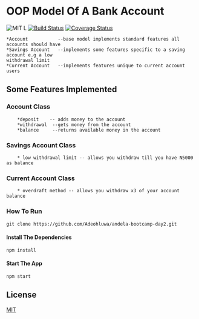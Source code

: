 # OOP Model Of A Bank Account
![MIT L](https://img.shields.io/github/license/mashape/apistatus.svg) [![Build Status](https://travis-ci.org/Adeohluwa/andela-bootcamp-day2.svg?branch=master)](https://travis-ci.org/Adeohluwa/andela-bootcamp-day2) [![Coverage Status](https://coveralls.io/repos/github/Adeohluwa/andela-bootcamp-day2/badge.svg?branch=dev)](https://coveralls.io/github/Adeohluwa/andela-bootcamp-day2?branch=dev)  
    
    *Account           --base model implements standard features all accounts should have 
    *Savings Account   --implements some features specific to a saving account e.g a low
    withdrawal limit
    *Current Account   --implements features unique to current account users


## Some Features Implemented

  ###  Account Class
        *deposit    -- adds money to the account  
        *withdrawal  --gets money from the account
        *balance     --returns available money in the account

  ###  Savings Account Class
        * low withdrawal limit -- allows you withdraw till you have N5000 as balance
    
  ###  Current Account Class 
        * overdraft method -- allows you withdraw x3 of your account balance

### How To Run

 ``` git clone https://github.com/Adeohluwa/andela-bootcamp-day2.git ```

#### Install The Dependencies

``` npm install ```

#### Start The App

  ``` npm start ```

## License

[MIT](LICENSE.txt)
